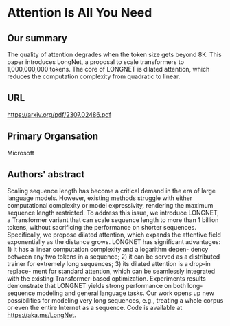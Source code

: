 # Attention Is All You Need

## Our summary

The quality of attention degrades when the token size gets beyond 8K. This paper
introduces LongNet, a proposal to scale transformers to 1,000,000,000 tokens.
The core of LONGNET is dilated attention, which reduces the computation complexity 
from quadratic to linear.

## URL

https://arxiv.org/pdf/2307.02486.pdf

## Primary Organsation

Microsoft

## Authors' abstract

Scaling sequence length has become a critical demand in the era of large language
models. However, existing methods struggle with either computational complexity
or model expressivity, rendering the maximum sequence length restricted. To
address this issue, we introduce LONGNET, a Transformer variant that can scale
sequence length to more than 1 billion tokens, without sacrificing the performance
on shorter sequences. Specifically, we propose dilated attention, which expands
the attentive field exponentially as the distance grows. LONGNET has significant
advantages: 1) it has a linear computation complexity and a logarithm depen-
dency between any two tokens in a sequence; 2) it can be served as a distributed
trainer for extremely long sequences; 3) its dilated attention is a drop-in replace-
ment for standard attention, which can be seamlessly integrated with the existing
Transformer-based optimization. Experiments results demonstrate that LONGNET
yields strong performance on both long-sequence modeling and general language
tasks. Our work opens up new possibilities for modeling very long sequences, e.g.,
treating a whole corpus or even the entire Internet as a sequence. Code is available
at https://aka.ms/LongNet.
